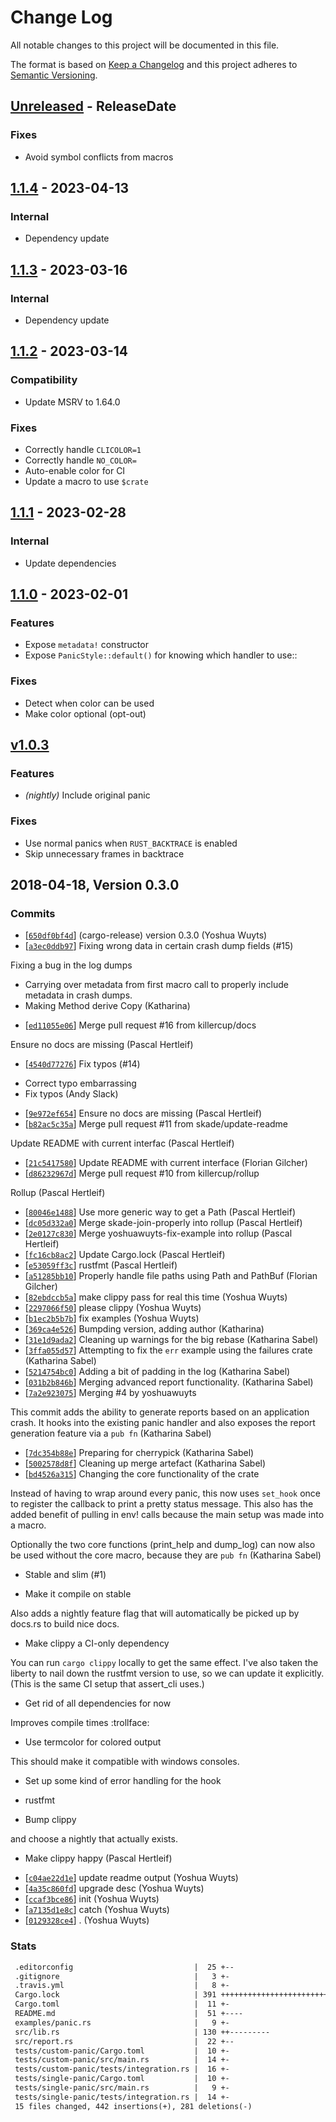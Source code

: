 # Change Log
All notable changes to this project will be documented in this file.

The format is based on [Keep a Changelog](http://keepachangelog.com/)
and this project adheres to [Semantic Versioning](http://semver.org/).

<!-- next-header -->
## [Unreleased] - ReleaseDate

### Fixes

- Avoid symbol conflicts from macros

## [1.1.4] - 2023-04-13

### Internal

- Dependency update

## [1.1.3] - 2023-03-16

### Internal

- Dependency update

## [1.1.2] - 2023-03-14

### Compatibility

- Update MSRV to 1.64.0

### Fixes

- Correctly handle `CLICOLOR=1`
- Correctly handle `NO_COLOR=`
- Auto-enable color for CI
- Update a macro to use `$crate`

## [1.1.1] - 2023-02-28

### Internal

- Update dependencies

## [1.1.0] - 2023-02-01

### Features

- Expose `metadata!` constructor
- Expose `PanicStyle::default()` for knowing which handler to use::

### Fixes

- Detect when color can be used
- Make color optional (opt-out)

## [v1.0.3]

### Features

- *(nightly)* Include original panic

### Fixes

- Use normal panics when `RUST_BACKTRACE` is enabled
- Skip unnecessary frames in backtrace

## 2018-04-18, Version 0.3.0

### Commits
- [[`650df0bf4d`](https://github.com/rust-cli/human-panic/commits/650df0bf4de62239e9592b2185ebbd4875640864)] (cargo-release) version 0.3.0 (Yoshua Wuyts)
- [[`a3ec0ddb97`](https://github.com/rust-cli/human-panic/commits/a3ec0ddb97eb5940ab56785eb54eed52ead3a82b)] Fixing wrong data in certain crash dump fields (#15)

Fixing a bug in the log dumps

* Carrying over metadata from first macro call to properly
include metadata in crash dumps.
* Making Method derive Copy (Katharina)
- [[`ed11055e06`](https://github.com/rust-cli/human-panic/commits/ed11055e0602c3c8d223ed8354058fefb9ac47ec)] Merge pull request #16 from killercup/docs

Ensure no docs are missing (Pascal Hertleif)
- [[`4540d77276`](https://github.com/rust-cli/human-panic/commits/4540d77276eafbfb57c922f57f1aa04cd5cb1cd5)] Fix typos (#14)

* Correct typo embarrassing
* Fix typos (Andy Slack)
- [[`9e972ef654`](https://github.com/rust-cli/human-panic/commits/9e972ef654df70047f73df51befa3ba2bcb2e5c5)] Ensure no docs are missing (Pascal Hertleif)
- [[`b82ac5c35a`](https://github.com/rust-cli/human-panic/commits/b82ac5c35a9e5772a54033a084d1cc784ffd6510)] Merge pull request #11 from skade/update-readme

Update README with current interfac (Pascal Hertleif)
- [[`21c5417580`](https://github.com/rust-cli/human-panic/commits/21c5417580e6bf4cbe330715b5cc4ae39e4f5d8e)] Update README with current interface (Florian Gilcher)
- [[`d86232967d`](https://github.com/rust-cli/human-panic/commits/d86232967d3bf9dc868a4cd68bab2e1004b6d2dc)] Merge pull request #10 from killercup/rollup

Rollup (Pascal Hertleif)
- [[`80046e1488`](https://github.com/rust-cli/human-panic/commits/80046e148860e0bcde3d5a8e9c1a56bf5f32a37c)] Use more generic way to get a Path (Pascal Hertleif)
- [[`dc05d332a0`](https://github.com/rust-cli/human-panic/commits/dc05d332a0527812fc239f4622289fb593aac936)] Merge skade-join-properly into rollup (Pascal Hertleif)
- [[`2e0127c830`](https://github.com/rust-cli/human-panic/commits/2e0127c8303d7ea5c46e9aacf83e2fa0fdbbbd83)] Merge yoshuawuyts-fix-example into rollup (Pascal Hertleif)
- [[`fc16cb8ac2`](https://github.com/rust-cli/human-panic/commits/fc16cb8ac2b692450d689d5650fe82405f35f492)] Update Cargo.lock (Pascal Hertleif)
- [[`e53059ff3c`](https://github.com/rust-cli/human-panic/commits/e53059ff3cc5e36bee7dc6e29a6605881122aac3)] rustfmt (Pascal Hertleif)
- [[`a51285bb10`](https://github.com/rust-cli/human-panic/commits/a51285bb1044c0ef6e5a8c94f5149549315eef53)] Properly handle file paths using Path and PathBuf (Florian Gilcher)
- [[`82ebdccb5a`](https://github.com/rust-cli/human-panic/commits/82ebdccb5a22baf369b12c888af7a0b9cd1d0ee8)] make clippy pass for real this time (Yoshua Wuyts)
- [[`2297066f50`](https://github.com/rust-cli/human-panic/commits/2297066f504f98a62c1ddde357aad81a0ed147e4)] please clippy (Yoshua Wuyts)
- [[`b1ec2b5b7b`](https://github.com/rust-cli/human-panic/commits/b1ec2b5b7bb5b679ed8287712272f1a7ba3387c8)] fix examples (Yoshua Wuyts)
- [[`369ca4e526`](https://github.com/rust-cli/human-panic/commits/369ca4e526b911b8455e1759e7609edf1a606e34)] Bumpding version, adding author (Katharina)
- [[`31e1d9ada2`](https://github.com/rust-cli/human-panic/commits/31e1d9ada2b3e0563cac37d32ec952552e129281)] Cleaning up warnings for the big rebase (Katharina Sabel)
- [[`3ffa055d57`](https://github.com/rust-cli/human-panic/commits/3ffa055d576c8e572ddcde2744d5aef514b11fa5)] Attempting to fix the `err` example using the failures crate (Katharina Sabel)
- [[`5214754bc0`](https://github.com/rust-cli/human-panic/commits/5214754bc093a389a7d44c5fd1e9d6d38df1ea86)] Adding a bit of padding in the log (Katharina Sabel)
- [[`031b2b846b`](https://github.com/rust-cli/human-panic/commits/031b2b846b73e6fefa783ffee83c9c5ef6464c3a)] Merging advanced report functionality. (Katharina Sabel)
- [[`7a2e923075`](https://github.com/rust-cli/human-panic/commits/7a2e9230751abd3a152d3240a8b4c75891ae8e41)] Merging #4 by yoshuawuyts

This commit adds the ability to generate reports based on an application
crash. It hooks into the existing panic handler and also exposes
the report generation feature via a `pub fn` (Katharina Sabel)
- [[`7dc354b88e`](https://github.com/rust-cli/human-panic/commits/7dc354b88e0fc0cfc9f10e6477444f6b73d0afb3)] Preparing for cherrypick (Katharina Sabel)
- [[`5002578d8f`](https://github.com/rust-cli/human-panic/commits/5002578d8f5b495d4f37fb68510dd5e5fa624cc6)] Cleaning up merge artefact (Katharina Sabel)
- [[`bd4526a315`](https://github.com/rust-cli/human-panic/commits/bd4526a3156aacce08ffce4fbd2339a2bcb2cf84)] Changing the core functionality of the crate

Instead of having to wrap around every panic, this now uses `set_hook` once
to register the callback to print a pretty status message. This also has the
added benefit of pulling in env! calls because the main setup was made
into a macro.

Optionally the two core functions (print_help and dump_log) can now also be used
without the core macro, because they are `pub fn` (Katharina Sabel)
- Stable and slim (#1)

* Make it compile on stable

Also adds a nightly feature flag that will automatically be picked up by
docs.rs to build nice docs.

* Make clippy a CI-only dependency

You can run `cargo clippy` locally to get the same effect. I've also
taken the liberty to nail down the rustfmt version to use, so we can
update it explicitly. (This is the same CI setup that assert_cli uses.)

* Get rid of all dependencies for now

Improves compile times :trollface:

* Use termcolor for colored output

This should make it compatible with windows consoles.

* Set up some kind of error handling for the hook

* rustfmt

* Bump clippy

and choose a nightly that actually exists.

* Make clippy happy (Pascal Hertleif)
- [[`c04ae22d1e`](https://github.com/rust-cli/human-panic/commits/c04ae22d1ef3289d028f9ff5aaefd8a44b5c293c)] update readme output (Yoshua Wuyts)
- [[`4a35c860fd`](https://github.com/rust-cli/human-panic/commits/4a35c860fd00835a36184be8068d777d4fa02519)] upgrade desc (Yoshua Wuyts)
- [[`ccaf3bce86`](https://github.com/rust-cli/human-panic/commits/ccaf3bce8666879c89ce0222f7f8d1f306bde074)] init (Yoshua Wuyts)
- [[`a7135d1e8c`](https://github.com/rust-cli/human-panic/commits/a7135d1e8c87409e3f553a761e2b2caa24d849c9)] catch (Yoshua Wuyts)
- [[`0129328ce4`](https://github.com/rust-cli/human-panic/commits/0129328ce4472190366ac7835aed003d68aeb088)] . (Yoshua Wuyts)

### Stats
```diff
 .editorconfig                           |  25 +--
 .gitignore                              |   3 +-
 .travis.yml                             |   8 +-
 Cargo.lock                              | 391 +++++++++++++++++++++++++++++++++-
 Cargo.toml                              |  11 +-
 README.md                               |  51 +----
 examples/panic.rs                       |   9 +-
 src/lib.rs                              | 130 ++---------
 src/report.rs                           |  22 +--
 tests/custom-panic/Cargo.toml           |  10 +-
 tests/custom-panic/src/main.rs          |  14 +-
 tests/custom-panic/tests/integration.rs |  16 +-
 tests/single-panic/Cargo.toml           |  10 +-
 tests/single-panic/src/main.rs          |   9 +-
 tests/single-panic/tests/integration.rs |  14 +-
 15 files changed, 442 insertions(+), 281 deletions(-)
```

<!-- next-url -->
[Unreleased]: https://github.com/rust-cli/human-panic/compare/v1.1.4...HEAD
[1.1.4]: https://github.com/rust-cli/human-panic/compare/v1.1.3...v1.1.4
[1.1.3]: https://github.com/rust-cli/human-panic/compare/v1.1.2...v1.1.3
[1.1.2]: https://github.com/rust-cli/human-panic/compare/v1.1.1...v1.1.2
[1.1.1]: https://github.com/rust-cli/human-panic/compare/v1.1.0...v1.1.1
[1.1.0]: https://github.com/rust-cli/argfile/compare/v1.0.3...v1.1.0
[v1.0.3]: https://github.com/rust-cli/argfile/compare/1.0.1...v1.0.3
